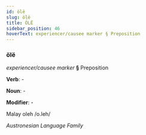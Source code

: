 ```yaml
---
id: ölë
slug: ölë
title: ÖLË
sidebar_position: 46
hoverText: experiencer/causee marker § Preposition
---
```


### ölë

*experiencer/causee marker* **§** Preposition

**Verb**: -

**Noun**: -

**Modifier**: -

Malay oleh /o.leh/

*Austronesian Language Family*